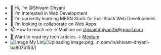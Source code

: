 - 👋 Hi, I’m @Shivam-Dhyani
- 👀 I’m interested in Web Development
- 🌱 I’m currently learning MERN Stack for Full-Stack Web Development.
- 💞️ I’m looking to collaborate on Web Apps.
- 📫 How to reach me -> Mail me on shivamdhiyani15@gmail.com
- 📜 Want to read my tech articles -> [Medium](https://shivamdhyani.medium.com)
- ![image](https://user-images.githubusercontent.com/69079491/120188821-364c7380-c234-11eb-92d9-13e3b2c8b3c4.png) My Lin![Uploading image.png…]()n.com/in/shivam-dhyani-ba807b153/)

<!---
Shivam-Dhyani/Shivam-Dhyani is a ✨ special ✨ repository because its `README.md` (this file) appears on your GitHub profile.
You can click the Preview link to take a look at your changes.
--->
